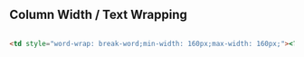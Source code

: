 

## Column Width / Text Wrapping

```html

<td style="word-wrap: break-word;min-width: 160px;max-width: 160px;"><? echo $all['msg']; ?></td>
```
